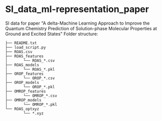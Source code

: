 # SI_data_ml-representation_paper
SI data for paper "A delta-Machine Learning Approach to Improve the Quantum Chemistry Prediction of Solution-phase Molecular Properties at Ground and Excited States"
Folder structure:
```
├── README.txt
├── load_script.py
├── ROAS.csv
├── ROAS_features
│       └── ROAS_*.csv
├── ROAS_models
│       └── ROAS_*.pkl
├── OROP_features
│       └── OROP_*.csv
├── OROP_models
│       └── OROP_*.pkl
├── OMROP_features
│       └── OMROP_*.csv
├── OMROP_models
│       └── OMROP_*.pkl
└── ROAS_optxyz
        └── *.xyz
